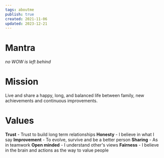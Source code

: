 ```yaml
---
tags: aboutme
publish: true
created: 2021-11-06
updated: 2023-12-21
---
```


# Mantra
*no WOW is left behind*

# Mission
Live and share a happy, long, and balanced life between family,
new achievements and continuous improvements.

# Values
**Trust** - Trust to build long term relationships
**Honesty** - I believe in what I say
**Improvement** - To evolve, survive and be a better person
**Sharing** - As in teamwork
**Open minded** - I understand other's views
**Fairness** - I believe in the brain and actions as the way to value people